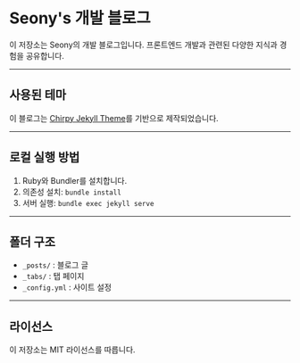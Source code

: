 <!-- markdownlint-disable-next-line -->

# Seony's 개발 블로그

이 저장소는 Seony의 개발 블로그입니다. 프론트엔드 개발과 관련된 다양한 지식과 경험을 공유합니다.


---

## 사용된 테마

이 블로그는 [Chirpy Jekyll Theme](https://github.com/cotes2020/jekyll-theme-chirpy)를 기반으로 제작되었습니다.

---

## 로컬 실행 방법

1. Ruby와 Bundler를 설치합니다.
2. 의존성 설치: `bundle install`
3. 서버 실행: `bundle exec jekyll serve`

---

## 폴더 구조

- `_posts/` : 블로그 글
- `_tabs/` : 탭 페이지
- `_config.yml` : 사이트 설정

---

## 라이선스

이 저장소는 MIT 라이선스를 따릅니다.